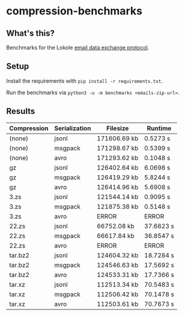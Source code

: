 # compression-benchmarks

## What's this?

Benchmarks for the Lokole [email data exchange protocol](https://github.com/ascoderu/opwen-cloudserver#data-exchange-format).

## Setup

Install the requirements with `pip install -r requirements.txt`.

Run the benchmarks via `python3 -u -m benchmarks <emails-zip-url>`.

## Results

| Compression | Serialization | Filesize | Runtime |
| ----------- | ------------- | -------- | ------- |
| (none) | jsonl | 171606.69 kb | 0.5273 s |
| (none) | msgpack | 171298.67 kb | 0.5399 s |
| (none) | avro | 171293.62 kb | 0.1048 s |
| gz | jsonl | 126402.64 kb | 6.0698 s |
| gz | msgpack | 126419.29 kb | 5.8244 s |
| gz | avro | 126414.96 kb | 5.6908 s |
| 3.zs | jsonl | 121544.14 kb | 0.9095 s |
| 3.zs | msgpack | 121875.38 kb | 0.5148 s |
| 3.zs | avro | ERROR | ERROR |
| 22.zs | jsonl | 66752.08 kb | 37.6623 s |
| 22.zs | msgpack | 66617.84 kb | 36.8547 s |
| 22.zs | avro | ERROR | ERROR |
| tar.bz2 | jsonl | 124604.32 kb | 18.7284 s |
| tar.bz2 | msgpack | 124546.63 kb | 17.5692 s |
| tar.bz2 | avro | 124533.31 kb | 17.7366 s |
| tar.xz | jsonl | 112513.34 kb | 70.5483 s |
| tar.xz | msgpack | 112506.42 kb | 70.1478 s |
| tar.xz | avro | 112503.61 kb | 70.7673 s |
